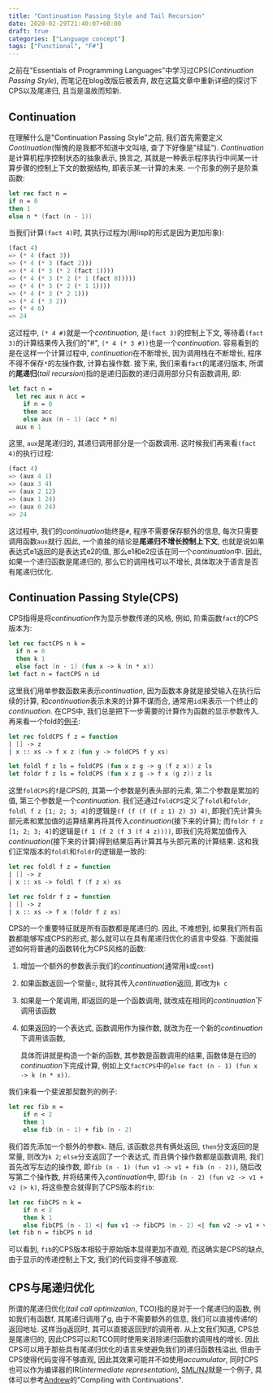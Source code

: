 ```yaml
---
title: "Continuation Passing Style and Tail Recursion"
date: 2020-02-29T21:40:07+08:00
draft: true
categories: ["Language concept"]
tags: ["Functional", "F#"]
---
```


之前在"Essentials of Programming Languages"中学习过CPS(*Continuation Passing Style*), 而笔记在blog改版后被丢弃, 故在这篇文章中重新详细的探讨下CPS以及尾递归, 且当是温故而知新.

## Continuation

在理解什么是"Continuation Passing Style"之前, 我们首先需要定义*Continuation*(惭愧的是我都不知道中文叫啥, 查了下好像是"续延"). *Continuation*是计算机程序控制状态的抽象表示, 换言之, 其就是一种表示程序执行中间某一计算步骤的控制上下文的数据结构, 即表示某一计算的未来. 一个形象的例子是阶乘函数:

```fsharp
let rec fact n = 
if n = 0
then 1
else n * (fact (n - 1))
```

当我们计算`(fact 4)`时, 其执行过程为(用lisp的形式是因为更加形象):

```scheme
(fact 4)
=> (* 4 (fact 3))
=> (* 4 (* 3 (fact 2)))
=> (* 4 (* 3 (* 2 (fact 1))))
=> (* 4 (* 3 (* 2 (* 1 (fact 0)))))
=> (* 4 (* 3 (* 2 (* 1 1))))
=> (* 4 (* 3 (* 2 1)))
=> (* 4 (* 3 2))
=> (* 4 6)
=> 24
```

这过程中, `(* 4 #)`就是一个*continuation*, 是`(fact 3)`的控制上下文, 等待着`(fact 3)`的计算结果传入我们的"#", `(* 4 (* 3 #))`也是一个*continuation*. 容易看到的是在这样一个计算过程中, *continuation*在不断增长, 因为调用栈在不断增长, 程序不得不保存`*`的左操作数, 计算右操作数. 接下来, 我们来看`fact`的尾递归版本, 所谓的**尾递归**(*tail recursion*)指的是递归函数的递归调用部分只有函数调用, 即:

```fsharp
let fact n = 
  let rec aux n acc = 
    if n = 0
    then acc
    else aux (n - 1) (acc * n)
  aux n 1
```

这里, `aux`是尾递归的, 其递归调用部分是一个函数调用. 这时候我们再来看`(fact 4)`的执行过程:

```scheme
(fact 4)
=> (aux 4 1)
=> (aux 3 4)
=> (aux 2 12)
=> (aux 1 24)
=> (aux 0 24)
=> 24
```

这过程中, 我们的*continuation*始终是`#`, 程序不需要保存额外的信息, 每次只需要调用函数`aux`就行.因此, 一个直接的结论是**尾递归不增长控制上下文**, 也就是说如果表达式e1返回的是表达式e2的值, 那么e1和e2应该在同一个*continuation*中. 因此, 如果一个递归函数是尾递归的, 那么它的调用栈可以不增长, 具体取决于语言是否有尾递归优化.

## Continuation Passing Style(CPS)

CPS指得是将*continuation*作为显示参数传递的风格, 例如, 阶乘函数`fact`的CPS版本为:

```fsharp
let rec factCPS n k = 
  if n = 0
  then k 1
  else fact (n - 1) (fun x -> k (n * x))
let fact n = factCPS n id
```

这里我们用单参数函数来表示*continuation*, 因为函数本身就是接受输入在执行后续的计算, 和*continuation*表示未来的计算不谋而合, 通常用`id`来表示一个终止的*continuation*. 在CPS中, 我们总是把下一步需要的计算作为函数的显示参数传入. 再来看一个fold的[例子](https://en.wikibooks.org/wiki/Yet_Another_Haskell_Tutorial/Type_basics#Continuation_Passing_Style):

```fsharp
let rec foldCPS f z = function
| [] -> z
| x :: xs -> f x z (fun y -> foldCPS f y xs)

let foldl f z ls = foldCPS (fun x z g -> g (f z x)) z ls
let foldr f z ls = foldCPS (fun x z g -> f x (g z)) z ls
```

这里`foldCPS`的`f`是CPS的, 其第一个参数是列表头部的元素, 第二个参数是累加的值, 第三个参数是一个*continuation*. 我们还通过`foldCPS`定义了`foldl`和`foldr`, `foldl f z [1; 2; 3; 4]`的逻辑是`(f (f (f (f z 1) 2) 3) 4)`, 即我们先计算头部元素和累加值的运算结果再将其传入*continuation*(接下来的计算); 而`foldr f z [1; 2; 3; 4]`的逻辑是`(f 1 (f 2 (f 3 (f 4 z))))`, 即我们先将累加值传入*continuation*(接下来的计算)得到结果后再计算其与头部元素的计算结果. 这和我们正常版本的`foldl`和`foldr`的逻辑是一致的:

```fsharp
let rec foldl f z = function
| [] -> z
| x :: xs -> foldl f (f z x) xs

let rec foldr f z = function
| [] -> z
| x :: xs -> f x (foldr f z xs)
```

CPS的一个重要特征就是所有函数都是尾递归的. 因此, 不难想到, 如果我们所有函数都能够写成CPS的形式, 那么就可以在具有尾递归优化的语言中受益. 下面就描述如何将普通的函数转化为CPS风格的函数:

1. 增加一个额外的参数表示我们的*continuation*(通常用`k`或`cont`)

2. 如果函数返回一个常量`c`, 就将其传入*continuation*返回, 即改为`k c`

3. 如果是一个尾调用, 即返回的是一个函数调用, 就改成在相同的*continuation*下调用该函数

4. 如果返回的一个表达式, 函数调用作为操作数, 就改为在一个新的*continuation*下调用该函数, 

   具体而讲就是构造一个新的函数, 其参数是函数调用的结果, 函数体是在旧的*continuation*下完成计算, 例如上文`factCPS`中的`else fact (n - 1) (fun x -> k (n * x))`.

我们来看一个斐波那契数列的例子:

```fsharp
let rec fib n =
	if n < 2
	then 1
	else fib (n - 1) + fib (n - 2)
```

我们首先添加一个额外的参数`k`. 随后, 该函数总共有俩处返回, `then`分支返回的是常量, 则改为`k 2`; `else`分支返回了一个表达式, 而且俩个操作数都是函数调用, 我们首先改写左边的操作数, 即`fib (n - 1) (fun v1 -> v1 + fib (n - 2))`, 随后改写第二个操作数, 并将结果传入*continuation*中, 即`fib (n - 2) (fun v2 -> v1 + v2 |> k)`, 将这些整合就得到了CPS版本的`fib`:

```fsharp
let rec fibCPS n k = 
	if n < 2
	then k 1
	else fibCPS (n - 1) <| fun v1 -> fibCPS (n - 2) <| fun v2 -> v1 + v2 |> k
let fib n = fibCPS n id
```

可以看到, `fib`的CPS版本相较于原始版本显得更加不直观, 而这确实是CPS的缺点, 由于显示的传递控制上下文, 我们的代码变得不够直观.

## CPS与尾递归优化

所谓的尾递归优化(*tail call optimization*, TCO)指的是对于一个尾递归的函数, 例如我们有函数f, 其尾递归调用了g, 由于不需要额外的信息, 我们可以直接传递f的返回地址. 这样当g返回时, 其可以直接返回到f的调用者. 从上文我们知道, CPS总是尾递归的, 因此CPS可以和TCO同时使用来消除递归函数的调用栈的增长. 因此CPS可以用于那些具有尾递归优化的语言来使避免我们的递归函数栈溢出, 但由于CPS使得代码变得不够直观, 因此其效果可能并不如使用*accumulator*, 同时CPS也可以作为编译器的IR(*intermediate representation*), [SML/NJ](https://www.smlnj.org/)就是一个例子, 具体可以参考[Andrew](https://www.cs.princeton.edu/~appel/)的"Compiling with Continuations".

